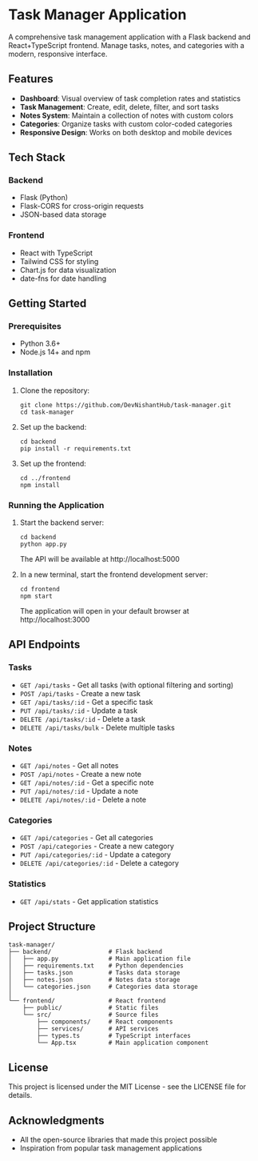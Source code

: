# Task Manager Application

A comprehensive task management application with a Flask backend and React+TypeScript frontend. Manage tasks, notes, and categories with a modern, responsive interface.

## Features

- **Dashboard**: Visual overview of task completion rates and statistics
- **Task Management**: Create, edit, delete, filter, and sort tasks
- **Notes System**: Maintain a collection of notes with custom colors
- **Categories**: Organize tasks with custom color-coded categories
- **Responsive Design**: Works on both desktop and mobile devices

## Tech Stack

### Backend
- Flask (Python)
- Flask-CORS for cross-origin requests
- JSON-based data storage

### Frontend
- React with TypeScript
- Tailwind CSS for styling
- Chart.js for data visualization
- date-fns for date handling

## Getting Started

### Prerequisites

- Python 3.6+
- Node.js 14+ and npm

### Installation

1. Clone the repository:
   ```
   git clone https://github.com/DevNishantHub/task-manager.git
   cd task-manager
   ```

2. Set up the backend:
   ```
   cd backend
   pip install -r requirements.txt
   ```

3. Set up the frontend:
   ```
   cd ../frontend
   npm install
   ```

### Running the Application

1. Start the backend server:
   ```
   cd backend
   python app.py
   ```
   The API will be available at http://localhost:5000

2. In a new terminal, start the frontend development server:
   ```
   cd frontend
   npm start
   ```
   The application will open in your default browser at http://localhost:3000

## API Endpoints

### Tasks
- `GET /api/tasks` - Get all tasks (with optional filtering and sorting)
- `POST /api/tasks` - Create a new task
- `GET /api/tasks/:id` - Get a specific task
- `PUT /api/tasks/:id` - Update a task
- `DELETE /api/tasks/:id` - Delete a task
- `DELETE /api/tasks/bulk` - Delete multiple tasks

### Notes
- `GET /api/notes` - Get all notes
- `POST /api/notes` - Create a new note
- `GET /api/notes/:id` - Get a specific note
- `PUT /api/notes/:id` - Update a note
- `DELETE /api/notes/:id` - Delete a note

### Categories
- `GET /api/categories` - Get all categories
- `POST /api/categories` - Create a new category
- `PUT /api/categories/:id` - Update a category
- `DELETE /api/categories/:id` - Delete a category

### Statistics
- `GET /api/stats` - Get application statistics

## Project Structure

```
task-manager/
├── backend/                # Flask backend
│   ├── app.py              # Main application file
│   ├── requirements.txt    # Python dependencies
│   ├── tasks.json          # Tasks data storage
│   ├── notes.json          # Notes data storage
│   └── categories.json     # Categories data storage
│
└── frontend/               # React frontend
    ├── public/             # Static files
    └── src/                # Source files
        ├── components/     # React components
        ├── services/       # API services
        ├── types.ts        # TypeScript interfaces
        └── App.tsx         # Main application component
```

## License

This project is licensed under the MIT License - see the LICENSE file for details.

## Acknowledgments

- All the open-source libraries that made this project possible
- Inspiration from popular task management applications